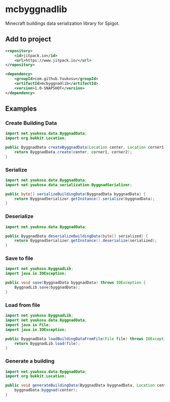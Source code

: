 # mcbyggnadlib
Minecraft buildings data serialization library for Spigot.

## Add to project
```xml
<repository>
    <id>jitpack.io</id>
    <url>https://www.jitpack.io/</url>
</repository>
```
```xml
<dependency>
    <groupId>com.github.Yuukosu</groupId>
    <artifactId>mcbyggnadlib</artifactId>
    <version>1.0-SNAPSHOT</version>
</dependency>
```

## Examples

### Create Building Data

```java
import net.yuukosu.data.ByggnadData;
import org.bukkit.Location;

public ByggnadData createByggnadData(Location center, Location corner1, Location corner2) {
    return ByggnadData.create(center, corner1, corner2);
}
```

### Serialize

```java
import net.yuukosu.data.ByggnadData;
import net.yuukosu.data.serialization.ByggnadSerializer;

public byte[] serializeBuildingData(ByggnadData byggnadData) {
    return ByggnadSerializer.getInstance().serialize(byggnadData);
}
```

### Deserialize

```java
import net.yuukosu.data.ByggnadData;

public ByggnadData deserializeBuildingData(byte[] serialized) {
    return ByggnadSerializer.getInstance().deserialize(serialized);
}
```

### Save to file

```java
import net.yuukosu.ByggnadLib;
import java.io.IOException;

public void save(ByggnadData byggnadData) throws IOException {
    ByggnadLib.save(byggnadData);
}
```

### Load from file

```java
import net.yuukosu.ByggnadLib;
import net.yuukosu.data.ByggnadData;
import java.io.File;
import java.io.IOException;

public ByggnadData loadBuildingDataFromFile(File file) throws IOException {
    return ByggnadLib.load(file);
}
```

### Generate a building

```java
import net.yuukosu.data.ByggnadData;
import org.bukkit.Location;

public void generateBuildingData(ByggnadData byggnadData, Location center) {
    byggnadData.byggnad(center);
}
```